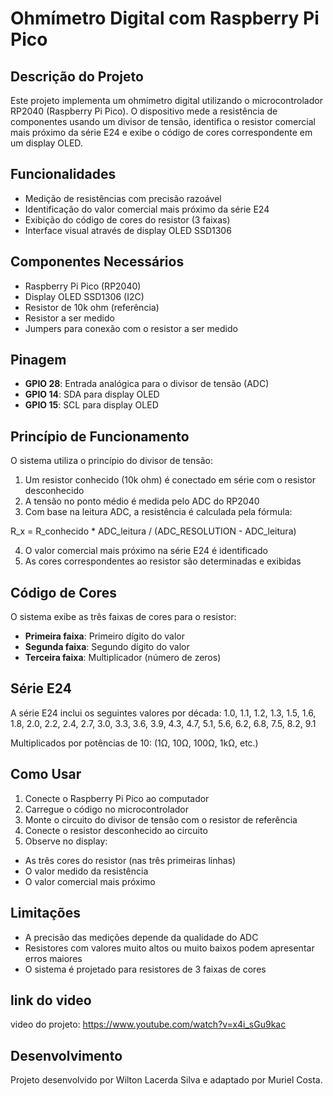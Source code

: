 # Ohmímetro Digital com Raspberry Pi Pico

## Descrição do Projeto

Este projeto implementa um ohmímetro digital utilizando o microcontrolador RP2040 (Raspberry Pi Pico). O dispositivo mede a resistência de componentes usando um divisor de tensão, identifica o resistor comercial mais próximo da série E24 e exibe o código de cores correspondente em um display OLED.

## Funcionalidades

- Medição de resistências com precisão razoável
- Identificação do valor comercial mais próximo da série E24
- Exibição do código de cores do resistor (3 faixas)
- Interface visual através de display OLED SSD1306

## Componentes Necessários

- Raspberry Pi Pico (RP2040)
- Display OLED SSD1306 (I2C)
- Resistor de 10k ohm (referência)
- Resistor a ser medido
- Jumpers para conexão com o resistor a ser medido

## Pinagem

- **GPIO 28**: Entrada analógica para o divisor de tensão (ADC)
- **GPIO 14**: SDA para display OLED
- **GPIO 15**: SCL para display OLED

## Princípio de Funcionamento

O sistema utiliza o princípio do divisor de tensão:

1. Um resistor conhecido (10k ohm) é conectado em série com o resistor desconhecido
2. A tensão no ponto médio é medida pelo ADC do RP2040
3. Com base na leitura ADC, a resistência é calculada pela fórmula:

R_x = R_conhecido * ADC_leitura / (ADC_RESOLUTION - ADC_leitura)

4. O valor comercial mais próximo na série E24 é identificado
5. As cores correspondentes ao resistor são determinadas e exibidas

## Código de Cores

O sistema exibe as três faixas de cores para o resistor:
- **Primeira faixa**: Primeiro dígito do valor
- **Segunda faixa**: Segundo dígito do valor
- **Terceira faixa**: Multiplicador (número de zeros)


## Série E24

A série E24 inclui os seguintes valores por década:
1.0, 1.1, 1.2, 1.3, 1.5, 1.6, 1.8, 2.0, 2.2, 2.4, 2.7, 3.0,
3.3, 3.6, 3.9, 4.3, 4.7, 5.1, 5.6, 6.2, 6.8, 7.5, 8.2, 9.1

Multiplicados por potências de 10: (1Ω, 10Ω, 100Ω, 1kΩ, etc.)

## Como Usar

1. Conecte o Raspberry Pi Pico ao computador
2. Carregue o código no microcontrolador
3. Monte o circuito do divisor de tensão com o resistor de referência
4. Conecte o resistor desconhecido ao circuito
5. Observe no display:
- As três cores do resistor (nas três primeiras linhas)
- O valor medido da resistência
- O valor comercial mais próximo

## Limitações

- A precisão das medições depende da qualidade do ADC
- Resistores com valores muito altos ou muito baixos podem apresentar erros maiores
- O sistema é projetado para resistores de 3 faixas de cores

## link do video

 video do projeto: https://www.youtube.com/watch?v=x4i_sGu9kac
 
## Desenvolvimento

Projeto desenvolvido por Wilton Lacerda Silva e adaptado por Muriel Costa.

